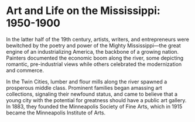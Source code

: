 # Art and Life on the Mississippi: 1950-1900

In the latter half of the 19th century, artists, writers, and entrepreneurs were bewitched by the poetry and power of the Mighty Mississippi—the great engine of an industrializing America, the backbone of a growing nation. Painters documented the economic boom along the river, some depicting romantic, pre-industrial views while others celebrated the modernization and commerce.<span class="Apple-converted-space"> </span>

In the Twin Cities, lumber and flour mills along the river spawned a prosperous middle class. Prominent families began amassing art collections, signaling their newfound status, and came to believe that a young city with the potential for greatness should have a public art gallery. In 1883, they founded the Minneapolis Society of Fine Arts, which in 1915 became the Minneapolis Institute of Arts.
